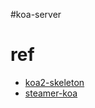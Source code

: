 #koa-server

# ref

- [koa2-skeleton](https://github.com/lizhonghui/koa2-skeleton)
- [steamer-koa](https://github.com/SteamerTeam/steamer-koa)
